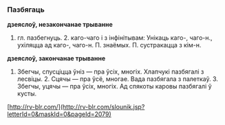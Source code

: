 ### Пазбягаць
**дзеяслоў, незакончанае трыванне**

1. гл. пазбегнуць. 2. каго-чаго і з інфінітывам: Унікаць каго-, чаго-н., ухіляцца ад каго-, чаго-н. П. знаёмых. П. сустракацца з кім-н.

**дзеяслоў, закончанае трыванне**

1. Збегчы, спусціцца ўніз — пра ўсіх, многіх. Хлапчукі пазбягалі з лесвіцы. 2. Сцячы — пра ўсё, многае. Вада пазбягала з палеткаў. 3. Збегчы, уцячы — пра ўсіх, многіх. Ад спякоты каровы пазбягалі ў кусты.

<a rel="author">[http://rv-blr.com/](http://rv-blr.com/slounik.jsp?letterId=0&maskId=0&pageId=2079)</a>
